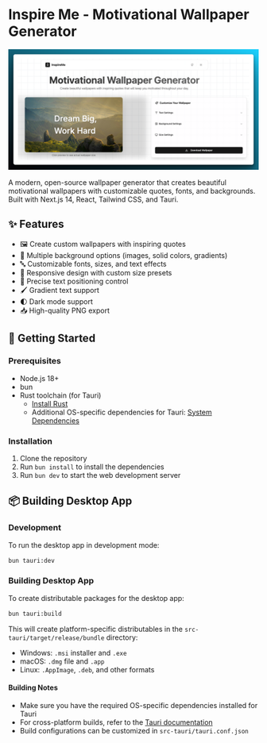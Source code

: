 # Inspire Me - Motivational Wallpaper Generator

<p align="center">
  <img src="public/preview.png" alt="Inspire Me Preview" width="600"/>
</p>

A modern, open-source wallpaper generator that creates beautiful motivational wallpapers with customizable quotes, fonts, and backgrounds. Built with Next.js 14, React, Tailwind CSS, and Tauri.

## ✨ Features

- 🖼️ Create custom wallpapers with inspiring quotes
- 🎨 Multiple background options (images, solid colors, gradients)
- 🔤 Customizable fonts, sizes, and text effects
- 📱 Responsive design with custom size presets
- 🎯 Precise text positioning control
- 🖌️ Gradient text support
- 🌓 Dark mode support
- 📥 High-quality PNG export

## 🚀 Getting Started

### Prerequisites

- Node.js 18+ 
- bun
- Rust toolchain (for Tauri)
  - [Install Rust](https://www.rust-lang.org/tools/install)
  - Additional OS-specific dependencies for Tauri: [System Dependencies](https://v2.tauri.app/start/prerequisites/)

### Installation

1. Clone the repository
2. Run `bun install` to install the dependencies
3. Run `bun dev` to start the web development server

## 📦 Building Desktop App

### Development

To run the desktop app in development mode:
```bash
bun tauri:dev
```

### Building Desktop App

To create distributable packages for the desktop app:
```bash
bun tauri:build
```

This will create platform-specific distributables in the `src-tauri/target/release/bundle` directory:
- Windows: `.msi` installer and `.exe`
- macOS: `.dmg` file and `.app`
- Linux: `.AppImage`, `.deb`, and other formats

#### Building Notes

- Make sure you have the required OS-specific dependencies installed for Tauri
- For cross-platform builds, refer to the [Tauri documentation](https://tauri.app/v1/guides/building/)
- Build configurations can be customized in `src-tauri/tauri.conf.json`